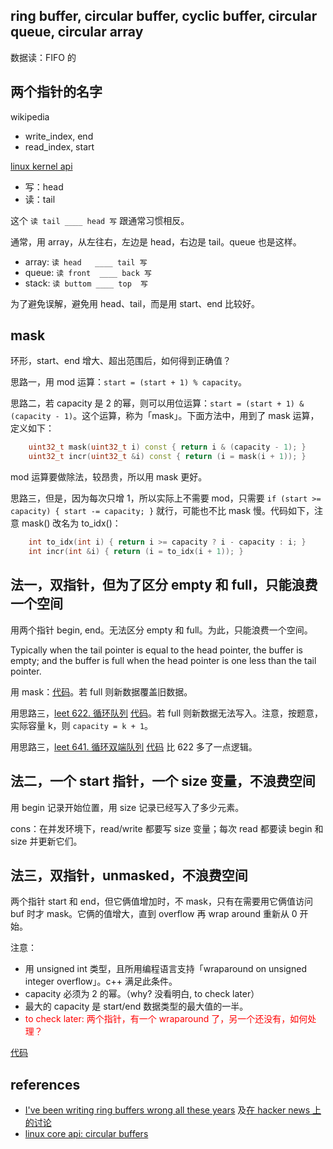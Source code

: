 ## ring buffer, circular buffer, cyclic buffer, circular queue, circular array

数据读：FIFO 的

## 两个指针的名字

wikipedia
- write_index, end
- read_index, start

[linux kernel api](https://docs.kernel.org/core-api/circular-buffers.html)
- 写：head
- 读：tail

这个 `读 tail ____ head 写` 跟通常习惯相反。

通常，用 array，从左往右，左边是 head，右边是 tail。queue 也是这样。
- array: `读 head   ____ tail 写`
- queue: `读 front  ____ back 写`
- stack: `读 buttom ____ top  写`

为了避免误解，避免用 head、tail，而是用 start、end 比较好。

## mask

环形，start、end 增大、超出范围后，如何得到正确值？

思路一，用 mod 运算：`start = (start + 1) % capacity`。

思路二，若 capacity 是 2 的幂，则可以用位运算：`start = (start + 1) & (capacity - 1)`。这个运算，称为「mask」。下面方法中，用到了 mask 运算，定义如下：

```cpp
    uint32_t mask(uint32_t i) const { return i & (capacity - 1); }
    uint32_t incr(uint32_t &i) const { return (i = mask(i + 1)); }
```

mod 运算要做除法，较昂贵，所以用 mask 更好。

思路三，但是，因为每次只增 1，所以实际上不需要 mod，只需要 `if (start >= capacity) { start -= capacity; }` 就行，可能也不比 mask 慢。代码如下，注意 mask() 改名为 to_idx()：

```cpp
    int to_idx(int i) { return i >= capacity ? i - capacity : i; }
    int incr(int &i) { return (i = to_idx(i + 1)); }
```    

## 法一，双指针，但为了区分 empty 和 full，只能浪费一个空间

用两个指针 begin, end。无法区分 empty 和 full。为此，只能浪费一个空间。

Typically when the tail pointer is equal to the head pointer, the buffer is empty; and the buffer is full when the head pointer is one less than the tail pointer.

用 mask：[代码](code/ring-buffer.cpp)。若 full 则新数据覆盖旧数据。

用思路三，[leet 622. 循环队列](https://leetcode.cn/problems/design-circular-queue) [代码](code/leet-622-circular-queue.cpp)。若 full 则新数据无法写入。注意，按题意，实际容量 k，则 `capacity = k + 1`。

用思路三，[leet 641. 循环双端队列](https://leetcode.cn/problems/design-circular-deque) [代码](code/leet-641-circular-deque.cpp) 比 622 多了一点逻辑。

## 法二，一个 start 指针，一个 size 变量，不浪费空间

用 begin 记录开始位置，用 size 记录已经写入了多少元素。

cons：在并发环境下，read/write 都要写 size 变量；每次 read 都要读 begin 和 size 并更新它们。

## 法三，双指针，unmasked，不浪费空间

两个指针 start 和 end，但它俩值增加时，不 mask，只有在需要用它俩值访问 buf 时才 mask。它俩的值增大，直到 overflow 再 wrap around 重新从 0 开始。

注意：
- 用 unsigned int 类型，且所用编程语言支持「wraparound on unsigned integer overflow」。c++ 满足此条件。
- capacity 必须为 2 的幂。（why? 没看明白, to check later）
- 最大的 capacity 是 start/end 数据类型的最大值的一半。
- <font color="red">to check later: 两个指针，有一个 wraparound 了，另一个还没有，如何处理？</font>

[代码](code/ring-buffer-unmasked.cpp)

## references
- [I've been writing ring buffers wrong all these years](https://www.snellman.net/blog/archive/2016-12-13-ring-buffers) 及[在 hacker news 上的讨论](https://news.ycombinator.com/item?id=13175832)
- [linux core api: circular buffers](https://docs.kernel.org/core-api/circular-buffers.html)
